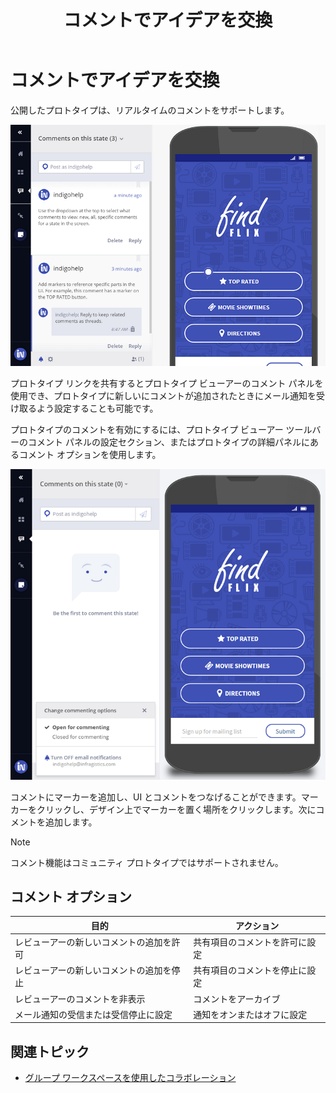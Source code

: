 ﻿---
title: コメントでアイデアを交換
_description: 公開した Indigo.Design プロトタイプに対するリアルタイムのコメント機能。
_keywords: UX デザイン, プロトタイプ, コメント
_language: ja
---

# コメントでアイデアを交換

公開したプロトタイプは、リアルタイムのコメントをサポートします。

<img class="responsive-img" src="../images/Commenting_1.png" srcset="../images/Commenting_1@2x.png 2x" />

<div class="divider--half"></div>

プロトタイプ リンクを共有するとプロトタイプ ビューアーのコメント パネルを使用でき、プロトタイプに新しいにコメントが追加されたときにメール通知を受け取るよう設定することも可能です。

プロトタイプのコメントを有効にするには、プロトタイプ ビューアー ツールバーのコメント パネルの設定セクション、またはプロトタイプの詳細パネルにあるコメント オプションを使用します。

<img class="responsive-img" src="../images/Commenting_2.png" srcset="../images/Commenting_2@2x.png 2x" />

<div class="divider--half"></div>

コメントにマーカーを追加し、UI とコメントをつなげることができます。マーカーをクリックし、デザイン上でマーカーを置く場所をクリックします。次にコメントを追加します。

> [!Note]
> コメント機能はコミュニティ プロトタイプではサポートされません。

## コメント オプション

目的 | アクション
------------- | -------------
レビューアーの新しいコメントの追加を許可 | 共有項目のコメントを許可に設定
レビューアーの新しいコメントの追加を停止 | 共有項目のコメントを停止に設定
レビューアーのコメントを非表示 | コメントをアーカイブ
メール通知の受信または受信停止に設定 | 通知をオンまたはオフに設定

## 関連トピック

- [グループ ワークスペースを使用したコラボレーション](workspaces.md)